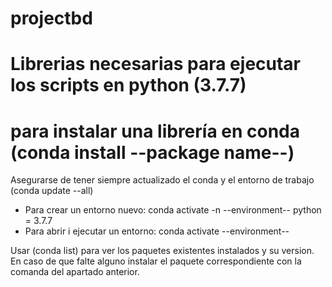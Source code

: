 # projectbd

# Librerias necesarias para ejecutar los scripts en python (3.7.7)

# para instalar una librería en conda (conda install --package name--)

Asegurarse de tener siempre actualizado el conda y el entorno de trabajo (conda update --all)

- Para crear un entorno nuevo: conda activate -n --environment-- python = 3.7.7
- Para abrir i ejecutar un entorno: conda activate --environment--

Usar (conda list) para ver los paquetes existentes instalados y su version. En caso de que falte alguno instalar el paquete correspondiente
con la comanda del apartado anterior.
